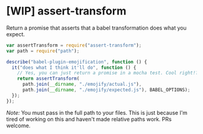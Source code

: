 # [WIP] assert-transform

Return a promise that asserts that a babel transformation does what you expect.

```js
var assertTransform = require("assert-transform");
var path = require("path");

describe("babel-plugin-emojification", function () {
  it("does what I think it'll do", function () {
    // Yes, you can just return a promise in a mocha test. Cool right!?
    return assertTransform(
      path.join(__dirname, "./emojify/actual.js"),
      path.join(__dirname, "./emojify/expected.js"), BABEL_OPTIONS);
  });
});
```

*Note:* You must pass in the full path to your files. This is just because I'm tired of working on this and haven't made relative paths work. PRs welcome.
